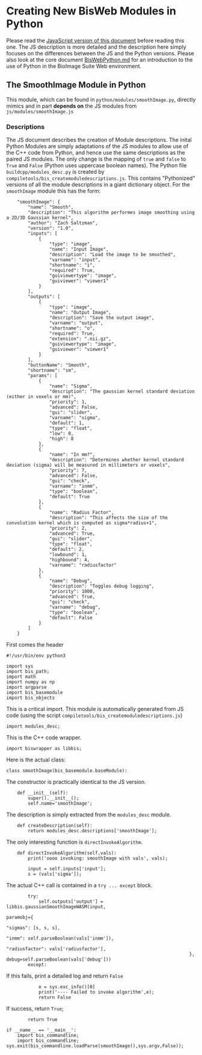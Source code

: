 # Creating New BisWeb Modules in Python

Please read the [JavaScript version of this document](ModulesInJS.md) before reading this one. The JS description is more detailed and the description here simply focuses on the differences between the JS and the Python versions. Please also look at the core document [BisWebPython.md](BisWebPython.md) for an introduction to the use of Python in the BioImage Suite Web environment.

## The SmoothImage Module in Python

This module, which can be found in `python/modules/smoothImage.py`, directly mimics and in part __depends on__ the JS modules from `js/modules/smoothImage.js`

### Descriptions

The JS document describes the creation of Module descriptions. The inital Python Modules are simply adaptations of the JS modules to allow use of the C++ code from Python, and hence use the same descriptions as the paired JS modules. The only change is the mapping of `true` and `false`  to `True` and `False` (Python uses uppercase boolean names). The Python file `buildcpp/modules_desc.py` is created by `compiletools/bis_createmoduledescriptions.js`. This contains "Pythonized" versions of all the module descriptions in a giant dictionary object. For the `smoothImage` module this has the form:


        "smoothImage": {
            "name": "Smooth",
            "description": "This algorithm performes image smoothing using a 2D/3D Gaussian kernel",
            "author": "Zach Saltzman",
            "version": "1.0",
            "inputs": [
                {
                    "type": "image",
                    "name": "Input Image",
                    "description": "Load the image to be smoothed",
                    "varname": "input",
                    "shortname": "i",
                    "required": True,
                    "guiviewertype": "image",
                    "guiviewer": "viewer1"
                }
            ],
            "outputs": [
                {
                    "type": "image",
                    "name": "Output Image",
                    "description": "Save the output image",
                    "varname": "output",
                    "shortname": "o",
                    "required": True,
                    "extension": ".nii.gz",
                    "guiviewertype": "image",
                    "guiviewer": "viewer1"
                }
            ],
            "buttonName": "Smooth",
            "shortname": "sm",
            "params": [
                {
                    "name": "Sigma",
                    "description": "The gaussian kernel standard deviation (either in voxels or mm)",
                    "priority": 1,
                    "advanced": False,
                    "gui": "slider",
                    "varname": "sigma",
                    "default": 1,
                    "type": "float",
                    "low": 0,
                    "high": 8
                },
                {
                    "name": "In mm?",
                    "description": "Determines whether kernel standard deviation (sigma) will be measured in millimeters or voxels",
                    "priority": 7,
                    "advanced": False,
                    "gui": "check",
                    "varname": "inmm",
                    "type": "boolean",
                    "default": True
                },
                {
                    "name": "Radius Factor",
                    "description": "This affects the size of the convolution kernel which is computed as sigma*radius+1",
                    "priority": 2,
                    "advanced": True,
                    "gui": "slider",
                    "type": "float",
                    "default": 2,
                    "lowbound": 1,
                    "highbound": 4,
                    "varname": "radiusfactor"
                },
                {
                    "name": "Debug",
                    "description": "Toggles debug logging",
                    "priority": 1000,
                    "advanced": True,
                    "gui": "check",
                    "varname": "debug",
                    "type": "boolean",
                    "default": False
                }
            ]
        }



First comes the header 

    #!/usr/bin/env python3

    import sys
    import bis_path;
    import math
    import numpy as np
    import argparse
    import bis_basemodule
    import bis_objects

This is a critical import. This module is automatically generated from JS code (using the script `compiletools/bis_createmoduledescriptions.js`)

    import modules_desc;

This is the C++ code wrapper.

    import biswrapper as libbis;

Here is the actual class:

    class smoothImage(bis_basemodule.baseModule):

The constructor is practically identical to the JS version.

        def __init__(self):
            super().__init__();
            self.name='smoothImage';
    
The description is simply extracted from the `modules_desc` module.

        def createDescription(self):
            return modules_desc.descriptions['smoothImage'];

The only interesting function is `directInvokeAlgorithm`.

        def directInvokeAlgorithm(self,vals):
            print('oooo invoking: smoothImage with vals', vals);

            input = self.inputs['input'];
            s = (vals['sigma']);

The actual C++ call is contained in a `try ... except` block.

            try:
                self.outputs['output'] = libbis.gaussianSmoothImageWASM(input,
                                                                        paramobj={
                                                                            "sigmas": [s, s, s],
                                                                            "inmm": self.parseBoolean(vals['inmm']),
                                                                            "radiusfactor": vals['radiusfactor'],
                                                                        }, debug=self.parseBoolean(vals['debug']))
            except:

If this fails, print a detailed log and return `False`

                e = sys.exc_info()[0]
                print('---- Failed to invoke algorithm',e);
                return False

If success, return `True`;

            return True

    if __name__ == '__main__':
        import bis_commandline;
        import bis_commandline; sys.exit(bis_commandline.loadParse(smoothImage(),sys.argv,False));



    
